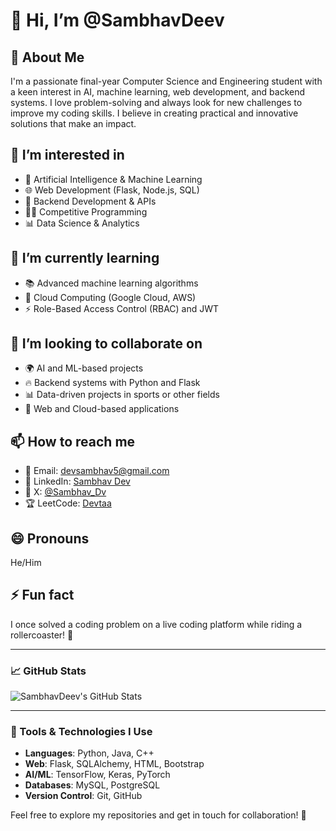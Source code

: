 # 👋 Hi, I’m @SambhavDeev

## 🚀 About Me
I'm a passionate final-year Computer Science and Engineering student with a keen interest in AI, machine learning, web development, and backend systems. I love problem-solving and always look for new challenges to improve my coding skills. I believe in creating practical and innovative solutions that make an impact.

## 👀 I’m interested in
- 🤖 Artificial Intelligence & Machine Learning
- 🌐 Web Development (Flask, Node.js, SQL)
- 🔐 Backend Development & APIs
- 🧑‍💻 Competitive Programming
- 📊 Data Science & Analytics


## 🌱 I’m currently learning
- 📚 Advanced machine learning algorithms
- 🚀 Cloud Computing (Google Cloud, AWS)
- ⚡ Role-Based Access Control (RBAC) and JWT

## 💞️ I’m looking to collaborate on
- 🌍 AI and ML-based projects
- 🔥 Backend systems with Python and Flask
- 📊 Data-driven projects in sports or other fields
- 🌱 Web and Cloud-based applications

## 📫 How to reach me
- 📧 Email: devsambhav5@gmail.com
- 💼 LinkedIn: [Sambhav Dev](https://www.linkedin.com/in/sambhav-dev-93a9a422)
- 🦋 X: [@Sambhav_Dv](https://x.com/sambhav_dv)
- 🏆 LeetCode: [Devtaa](https://leetcode.com/u/Devtaa/)

## 😄 Pronouns
He/Him

## ⚡ Fun fact
I once solved a coding problem on a live coding platform while riding a rollercoaster! 🎢

---

### 📈 GitHub Stats

![SambhavDeev's GitHub Stats](https://github-readme-stats.vercel.app/api?username=SambhavDeev&show_icons=true&hide_title=true&count_private=true&hide=prs&theme=radical)

---

### 🔧 Tools & Technologies I Use
- **Languages**: Python, Java, C++
- **Web**: Flask, SQLAlchemy, HTML, Bootstrap
- **AI/ML**: TensorFlow, Keras, PyTorch
- **Databases**: MySQL, PostgreSQL
- **Version Control**: Git, GitHub

Feel free to explore my repositories and get in touch for collaboration! 🚀


<!---
SambhavDeev/SambhavDeev is a ✨ special ✨ repository because its `README.md` (this file) appears on your GitHub profile.
You can click the Preview link to take a look at your changes.
--->
